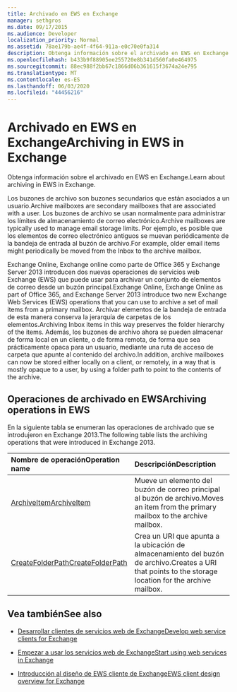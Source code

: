```yaml
---
title: Archivado en EWS en Exchange
manager: sethgros
ms.date: 09/17/2015
ms.audience: Developer
localization_priority: Normal
ms.assetid: 78ae179b-ae4f-4f64-911a-e0c70e0fa314
description: Obtenga información sobre el archivado en EWS en Exchange.
ms.openlocfilehash: b433b9f88905ee255720e8b341d560fa0e464975
ms.sourcegitcommit: 88ec988f2bb67c1866d06b361615f3674a24e795
ms.translationtype: MT
ms.contentlocale: es-ES
ms.lasthandoff: 06/03/2020
ms.locfileid: "44456216"
---
```

# <a name="archiving-in-ews-in-exchange"></a><span data-ttu-id="1e6bd-103">Archivado en EWS en Exchange</span><span class="sxs-lookup"><span data-stu-id="1e6bd-103">Archiving in EWS in Exchange</span></span>

<span data-ttu-id="1e6bd-104">Obtenga información sobre el archivado en EWS en Exchange.</span><span class="sxs-lookup"><span data-stu-id="1e6bd-104">Learn about archiving in EWS in Exchange.</span></span>
  
<span data-ttu-id="1e6bd-105">Los buzones de archivo son buzones secundarios que están asociados a un usuario.</span><span class="sxs-lookup"><span data-stu-id="1e6bd-105">Archive mailboxes are secondary mailboxes that are associated with a user.</span></span> <span data-ttu-id="1e6bd-106">Los buzones de archivo se usan normalmente para administrar los límites de almacenamiento de correo electrónico.</span><span class="sxs-lookup"><span data-stu-id="1e6bd-106">Archive mailboxes are typically used to manage email storage limits.</span></span> <span data-ttu-id="1e6bd-107">Por ejemplo, es posible que los elementos de correo electrónico antiguos se muevan periódicamente de la bandeja de entrada al buzón de archivo.</span><span class="sxs-lookup"><span data-stu-id="1e6bd-107">For example, older email items might periodically be moved from the Inbox to the archive mailbox.</span></span> 
  
<span data-ttu-id="1e6bd-108">Exchange Online, Exchange online como parte de Office 365 y Exchange Server 2013 introducen dos nuevas operaciones de servicios web Exchange (EWS) que puede usar para archivar un conjunto de elementos de correo desde un buzón principal.</span><span class="sxs-lookup"><span data-stu-id="1e6bd-108">Exchange Online, Exchange Online as part of Office 365, and Exchange Server 2013 introduce two new Exchange Web Services (EWS) operations that you can use to archive a set of mail items from a primary mailbox.</span></span> <span data-ttu-id="1e6bd-109">Archivar elementos de la bandeja de entrada de esta manera conserva la jerarquía de carpetas de los elementos.</span><span class="sxs-lookup"><span data-stu-id="1e6bd-109">Archiving Inbox items in this way preserves the folder hierarchy of the items.</span></span> <span data-ttu-id="1e6bd-110">Además, los buzones de archivo ahora se pueden almacenar de forma local en un cliente, o de forma remota, de forma que sea prácticamente opaca para un usuario, mediante una ruta de acceso de carpeta que apunte al contenido del archivo.</span><span class="sxs-lookup"><span data-stu-id="1e6bd-110">In addition, archive mailboxes can now be stored either locally on a client, or remotely, in a way that is mostly opaque to a user, by using a folder path to point to the contents of the archive.</span></span>
  
## <a name="archiving-operations-in-ews"></a><span data-ttu-id="1e6bd-111">Operaciones de archivado en EWS</span><span class="sxs-lookup"><span data-stu-id="1e6bd-111">Archiving operations in EWS</span></span>

<span data-ttu-id="1e6bd-112">En la siguiente tabla se enumeran las operaciones de archivado que se introdujeron en Exchange 2013.</span><span class="sxs-lookup"><span data-stu-id="1e6bd-112">The following table lists the archiving operations that were introduced in Exchange 2013.</span></span> 
  
|<span data-ttu-id="1e6bd-113">**Nombre de operación**</span><span class="sxs-lookup"><span data-stu-id="1e6bd-113">**Operation name**</span></span>|<span data-ttu-id="1e6bd-114">**Descripción**</span><span class="sxs-lookup"><span data-stu-id="1e6bd-114">**Description**</span></span>|
|:-----|:-----|
|[<span data-ttu-id="1e6bd-115">ArchiveItem</span><span class="sxs-lookup"><span data-stu-id="1e6bd-115">ArchiveItem</span></span>](https://msdn.microsoft.com/library/1af216b3-13ea-498e-b4fc-23513755d731%28Office.15%29.aspx) <br/> |<span data-ttu-id="1e6bd-116">Mueve un elemento del buzón de correo principal al buzón de archivo.</span><span class="sxs-lookup"><span data-stu-id="1e6bd-116">Moves an item from the primary mailbox to the archive mailbox.</span></span>  <br/> |
|[<span data-ttu-id="1e6bd-117">CreateFolderPath</span><span class="sxs-lookup"><span data-stu-id="1e6bd-117">CreateFolderPath</span></span>](https://msdn.microsoft.com/library/5a10aa5e-3f25-4ec3-a0b9-284c30918a1f%28Office.15%29.aspx) <br/> |<span data-ttu-id="1e6bd-118">Crea un URI que apunta a la ubicación de almacenamiento del buzón de archivo.</span><span class="sxs-lookup"><span data-stu-id="1e6bd-118">Creates a URI that points to the storage location for the archive mailbox.</span></span>  <br/> |
   
## <a name="see-also"></a><span data-ttu-id="1e6bd-119">Vea también</span><span class="sxs-lookup"><span data-stu-id="1e6bd-119">See also</span></span>

- [<span data-ttu-id="1e6bd-120">Desarrollar clientes de servicios web de Exchange</span><span class="sxs-lookup"><span data-stu-id="1e6bd-120">Develop web service clients for Exchange</span></span>](develop-web-service-clients-for-exchange.md)
    
- [<span data-ttu-id="1e6bd-121">Empezar a usar los servicios web de Exchange</span><span class="sxs-lookup"><span data-stu-id="1e6bd-121">Start using web services in Exchange</span></span>](start-using-web-services-in-exchange.md)
    
- [<span data-ttu-id="1e6bd-122">Introducción al diseño de EWS cliente de Exchange</span><span class="sxs-lookup"><span data-stu-id="1e6bd-122">EWS client design overview for Exchange</span></span>](ews-client-design-overview-for-exchange.md)
    

